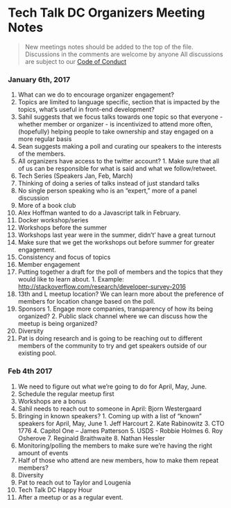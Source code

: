 # Tech Talk DC Organizers Meeting Notes
> New meetings notes should be added to the top of the file. Discussions in the comments are welcome by anyone
> All discussions are subject to our [Code of Conduct](https://github.com/techtalkdc/CodeOfConduct/blob/master/README.md)

### January 6th, 2017
1. What can we do to encourage organizer engagement?
  1. Topics are limited to language specific, section that is impacted by the topics, what’s useful in front-end development? 
  2. Sahil suggests that we focus talks towards one topic so that everyone - whether member or organizer - is incentivized to attend more often, (hopefully) helping people to take ownership and stay engaged on a more regular basis
  3. Sean suggests making a poll and curating our speakers to the interests of the members.
  4. All organizers have access to the twitter account?
    1.	Make sure that all of us can be responsible for what is said and what we follow/retweet.
2. Tech Series (Speakers Jan, Feb, March)
  1. Thinking of doing a series of talks instead of just standard talks
  2. No single person speaking who is an “expert,” more of a panel discussion
  3. More of a book club
  4. Alex Hoffman wanted to do a Javascript talk in February.
  5. Docker workshop/series
3. Workshops before the summer
  1. Workshops last year were in the summer, didn’t’ have a great turnout
  2. Make sure that we get the workshops out before summer for greater engagement.
  3. Consistency and focus of topics
4. Member engagement
  1. Putting together a draft for the poll of members and the topics that they would like to learn about.
    1. Example: http://stackoverflow.com/research/developer-survey-2016
  2. 13th and L meetup location? We can learn more about the preference of members for location change based on the poll.
  3. Sponsors
    1. Engage more companies, transparency of how its being organized?
    2. Public slack channel where we can discuss how the meetup is being organized?
5. Diversity
  1. Pat is doing research and is going to be reaching out to different members of the community to try and get speakers outside of our existing pool.

### Feb 4th 2017
1.	We need to figure out what we’re going to do for April, May, June.
  1.	Schedule the regular meetup first
  2.	Workshops are a bonus
  3.	Sahil needs to reach out to someone in April: Bjorn Westergaard
  4.	Bringing in known speakers?
    1.	Coming up with a list of “known” speakers for April, May, June
      1.	Jeff Harcourt
      2.	Kate Rabinowitz
      3.	CTO 1776
      4.	Capitol One – James Patterson
      5.	USDS - Robbie Holmes
      6.	Roy Osherove
      7.	Reginald Braithwaite
      8.	Nathan Hessler
2.	Monitoring/polling the members to make sure we’re having the right amount of events
3.	Half of those who attend are new members, how to make them repeat members?
4.	Diversity
  1.	Pat to reach out to Taylor and Lougenia
5.	Tech Talk DC Happy Hour 
  1.	After a meetup or as a regular event.
